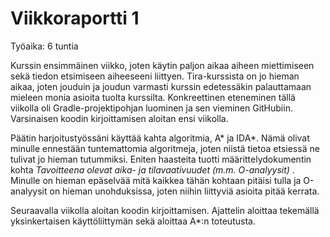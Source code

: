 # Viikkoraportti 1

Työaika: 6 tuntia

Kurssin ensimmäinen viikko, joten käytin paljon aikaa aiheen miettimiseen sekä tiedon etsimiseen aiheeseeni liittyen. Tira-kurssista on jo hieman aikaa, joten jouduin ja joudun varmasti kurssin edetessäkin palauttamaan mieleen monia asioita tuolta kurssilta. Konkreettinen eteneminen tällä viikolla oli Gradle-projektipohjan luominen ja sen vieminen GitHubiin. Varsinaisen koodin kirjoittamisen aloitan ensi viikolla. 

Päätin harjoitustyössäni käyttää kahta algoritmia, A* ja IDA*. Nämä olivat minulle ennestään tuntemattomia algoritmeja, joten niistä tietoa etsiessä ne tulivat jo hieman tutummiksi. Eniten haasteita tuotti määrittelydokumentin kohta *Tavoitteena olevat aika- ja tilavaativuudet (m.m. O-analyysit)* . Minulle on hieman epäselvää mitä kaikkea tähän kohtaan pitäisi tulla ja O-analyysit on hieman unohduksissa, joten niihin liittyviä asioita pitää kerrata.

Seuraavalla viikolla aloitan koodin kirjoittamisen. Ajattelin aloittaa tekemällä yksinkertaisen käyttöliittymän sekä aloittaa A*:n toteutusta. 


